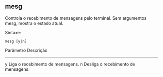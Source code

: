 ## mesg

Controla o recebimento de mensagens pelo terminal. Sem argumentos
mesg, mostra o estado atual.

Sintaxe: 

	mesg [y|n]

Parâmetro Descrição
--------- ---------
y         Liga o recebimento de mensagens.
n         Desliga o recebimento de mensagens.

